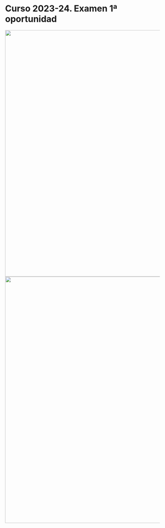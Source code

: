 # Curso 2023-24. Examen 1ª oportunidad

<img src="../../images/6.Examen_junio_24_1.png" width="800"/>

<img src="../../images/6.Examen_junio_24_2.png" width="800"/>
